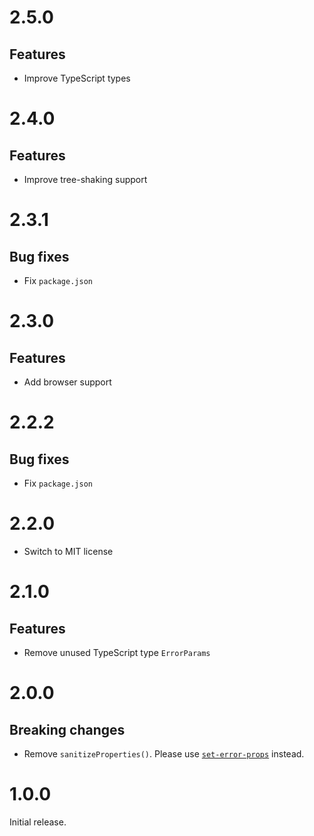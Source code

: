 # 2.5.0

## Features

- Improve TypeScript types

# 2.4.0

## Features

- Improve tree-shaking support

# 2.3.1

## Bug fixes

- Fix `package.json`

# 2.3.0

## Features

- Add browser support

# 2.2.2

## Bug fixes

- Fix `package.json`

# 2.2.0

- Switch to MIT license

# 2.1.0

## Features

- Remove unused TypeScript type `ErrorParams`

# 2.0.0

## Breaking changes

- Remove `sanitizeProperties()`. Please use
  [`set-error-props`](https://github.com/ehmicky/set-error-props) instead.

# 1.0.0

Initial release.
